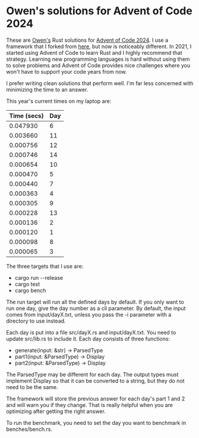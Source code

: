 # Owen's solutions for Advent of Code 2024

These are [Owen's](https://fosstodon.org/@omalley) Rust solutions for
[Advent of Code 2024](https://adventofcode.com/2024/). I use a
framework that I forked from
[here](https://gitlab.com/mbryant/aoc-2021/), but now is noticeably
different. In 2021, I started using Advent of Code to learn Rust and I
highly recommend that strategy. Learning new programming languages is
hard without using them to solve problems and Advent of Code provides
nice challenges where you won't have to support your code years from
now.

I prefer writing clean solutions that perform well. I'm far less concerned
with minimizing the time to an answer.

This year's current times on my laptop are:

| Time (secs) | Day |
| ----------- | --- |
|   0.047930 |    6 |
|   0.003660 |   11 |
|   0.000756 |   12 |
|   0.000746 |   14 |
|   0.000654 |   10 |
|   0.000470 |    5 |
|   0.000440 |    7 |
|   0.000363 |    4 |
|   0.000305 |    9 |
|   0.000228 |   13 |
|   0.000136 |    2 |
|   0.000120 |    1 |
|   0.000098 |    8 |
|   0.000065 |    3 |
  
The three targets that I use are:
* cargo run --release
* cargo test
* cargo bench

The run target will run all the defined days by default. If you
only want to run one day, give the day number as a cli parameter. By
default, the input comes from input/dayX.txt, unless you pass the -i
parameter with a directory to use instead.

Each day is put into a file src/dayX.rs and input/dayX.txt. You need
to update src/lib.rs to include it. Each day consists of three functions:

* generate(input: &str) -> ParsedType
* part1(input: &ParsedType) -> Display
* part2(input: &ParsedType) -> Display

The ParsedType may be different for each day. The output types must
implement Display so that it can be converted to a string, but they do
not need to be the same.

The framework will store the previous answer for each day's part 1 and
2 and will warn you if they change. That is really helpful when you
are optimizing after getting the right answer.

To run the benchmark, you need to set the day you want to benchmark in
benches/bench.rs.
